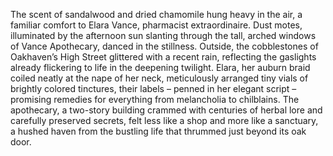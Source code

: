 The scent of sandalwood and dried chamomile hung heavy in the air, a familiar comfort to Elara Vance, pharmacist extraordinaire.  Dust motes, illuminated by the afternoon sun slanting through the tall, arched windows of Vance Apothecary, danced in the stillness.  Outside, the cobblestones of Oakhaven’s High Street glittered with a recent rain, reflecting the gaslights already flickering to life in the deepening twilight.  Elara, her auburn braid coiled neatly at the nape of her neck, meticulously arranged tiny vials of brightly colored tinctures, their labels – penned in her elegant script – promising remedies for everything from melancholia to chilblains.  The apothecary, a two-story building crammed with centuries of herbal lore and carefully preserved secrets, felt less like a shop and more like a sanctuary, a hushed haven from the bustling life that thrummed just beyond its oak door.
